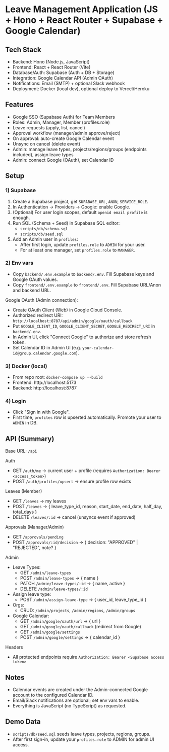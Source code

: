 # Leave Management Application (JS + Hono + React Router + Supabase + Google Calendar)

## Tech Stack
- Backend: Hono (Node.js, JavaScript)
- Frontend: React + React Router (Vite)
- Database/Auth: Supabase (Auth + DB + Storage)
- Integration: Google Calendar API (Admin OAuth)
- Notifications: Email (SMTP) + optional Slack webhook
- Deployment: Docker (local dev), optional deploy to Vercel/Heroku

## Features
- Google SSO (Supabase Auth) for Team Members
- Roles: Admin, Manager, Member (profiles.role)
- Leave requests (apply, list, cancel)
- Approval workflow (manager/admin approve/reject)
- On approval: auto-create Google Calendar event
- Unsync on cancel (delete event)
- Admin: manage leave types, projects/regions/groups (endpoints included), assign leave types
- Admin: connect Google (OAuth), set Calendar ID

## Setup

### 1) Supabase
1. Create a Supabase project, get `SUPABASE_URL`, `ANON`, `SERVICE_ROLE`.
2. In Authentication → Providers → Google: enable Google.
3. (Optional) For user login scopes, default `openid email profile` is enough.
4. Run SQL (Schema + Seed) in Supabase SQL editor:
   - `scripts/db/schema.sql`
   - `scripts/db/seed.sql`
5. Add an Admin user in `profiles`:
   - After first login, update `profiles.role` to `ADMIN` for your user.
   - For at least one manager, set `profiles.role` to `MANAGER`.

### 2) Env vars
- Copy `backend/.env.example` to `backend/.env`. Fill Supabase keys and Google OAuth values.
- Copy `frontend/.env.example` to `frontend/.env`. Fill Supabase URL/Anon and backend URL.

Google OAuth (Admin connection):
- Create OAuth Client (Web) in Google Cloud Console.
- Authorized redirect URI: `http://localhost:8787/api/admin/google/oauth/callback`
- Put `GOOGLE_CLIENT_ID`, `GOOGLE_CLIENT_SECRET`, `GOOGLE_REDIRECT_URI` in `backend/.env`.
- In Admin UI, click "Connect Google" to authorize and store refresh token.
- Set Calendar ID in Admin UI (e.g. `your-calendar-id@group.calendar.google.com`).

### 3) Docker (local)
- From repo root: `docker-compose up --build`
- Frontend: http://localhost:5173
- Backend: http://localhost:8787

### 4) Login
- Click "Sign in with Google".
- First time, `profiles` row is upserted automatically. Promote your user to `ADMIN` in DB.

## API (Summary)
Base URL: `/api`

Auth
- GET `/auth/me` → current user + profile (requires `Authorization: Bearer <access_token>`)
- POST `/auth/profiles/upsert` → ensure profile row exists

Leaves (Member)
- GET `/leaves` → my leaves
- POST `/leaves` → { leave_type_id, reason, start_date, end_date, half_day, total_days }
- DELETE `/leaves/:id` → cancel (unsyncs event if approved)

Approvals (Manager/Admin)
- GET `/approvals/pending`
- POST `/approvals/:id/decision` → { decision: "APPROVED" | "REJECTED", note? }

Admin
- Leave Types:
  - GET `/admin/leave-types`
  - POST `/admin/leave-types` → { name }
  - PATCH `/admin/leave-types/:id` → { name, active }
  - DELETE `/admin/leave-types/:id`
- Assign leave type:
  - POST `/admin/assign-leave-type` → { user_id, leave_type_id }
- Orgs:
  - CRUD: `/admin/projects`, `/admin/regions`, `/admin/groups`
- Google Calendar:
  - GET `/admin/google/oauth/url` -> { url }
  - GET `/admin/google/oauth/callback` (redirect from Google)
  - GET `/admin/google/settings`
  - POST `/admin/google/settings` → { calendar_id }

Headers
- All protected endpoints require `Authorization: Bearer <Supabase access token>`

## Notes
- Calendar events are created under the Admin-connected Google account to the configured Calendar ID.
- Email/Slack notifications are optional; set env vars to enable.
- Everything is JavaScript (no TypeScript) as requested.

## Demo Data
- `scripts/db/seed.sql` seeds leave types, projects, regions, groups.
- After first sign-in, update your `profiles.role` to ADMIN for admin UI access.
